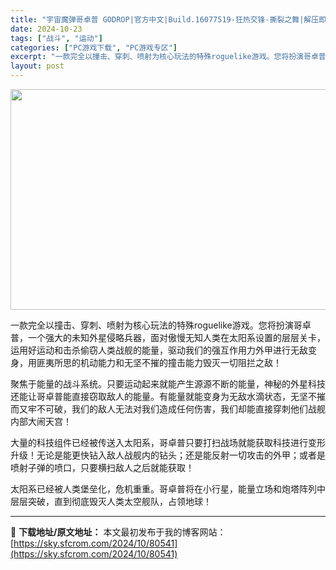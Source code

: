 ```yaml
---
title: "宇宙魔弹哥卓普 GODROP|官方中文|Build.16077519-狂热交锋-撕裂之舞|解压即撸|"
date: 2024-10-23
tags: ["战斗", "运动"]
categories: ["PC游戏下载", "PC游戏专区"]
excerpt: "一款完全以撞击、穿刺、喷射为核心玩法的特殊roguelike游戏。您将扮演哥卓普，一个强大的未知外星侵略兵器，面对傲慢无知人类在太阳系设置的层层关卡，运用好运动和击杀偷窃人类战舰的能量，驱动我们的强互作用力外甲进行无敌变身，用匪夷所思的机动能力和无坚不摧的撞击能力毁灭一切阻拦之敌！ 聚焦于能量的战斗&hellip;"
layout: post
---
```


<img class="aligncenter size-full wp-image-80514" src="https://sky.sfcrom.com/wp-content/uploads/2024/10/202410230144145.webp" alt="" width="616" height="353" />

一款完全以撞击、穿刺、喷射为核心玩法的特殊roguelike游戏。您将扮演哥卓普，一个强大的未知外星侵略兵器，面对傲慢无知人类在太阳系设置的层层关卡，运用好运动和击杀偷窃人类战舰的能量，驱动我们的强互作用力外甲进行无敌变身，用匪夷所思的机动能力和无坚不摧的撞击能力毁灭一切阻拦之敌！

聚焦于能量的战斗系统。只要运动起来就能产生源源不断的能量，神秘的外星科技还能让哥卓普能直接窃取敌人的能量。有能量就能变身为无敌水滴状态，无坚不摧而又牢不可破，我们的敌人无法对我们造成任何伤害，我们却能直接穿刺他们战舰内部大闹天宫！

大量的科技组件已经被传送入太阳系，哥卓普只要打扫战场就能获取科技进行变形升级！无论是能更快钻入敌人战舰内的钻头；还是能反射一切攻击的外甲；或者是喷射子弹的喷口，只要横扫敌人之后就能获取！

太阳系已经被人类堡垒化，危机重重。哥卓普将在小行星，能量立场和炮塔阵列中层层突破，直到彻底毁灭人类太空舰队，占领地球！

---
📖 **下载地址/原文地址：** 本文最初发布于我的博客网站：[https://sky.sfcrom.com/2024/10/80541](https://sky.sfcrom.com/2024/10/80541)
